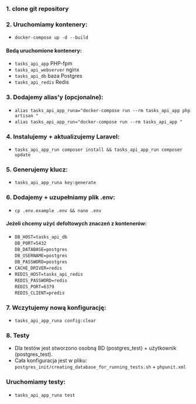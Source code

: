 ### 1. clone git repository

### 2. Uruchomiamy kontenery: 
- `docker-compose up -d --build`
#### Bedą uruchomione kontenery: 
- `tasks_api_app` PHP-fpm
- `tasks_api_webserver` nginx
- `tasks_api_db` baza Postgres
- `tasks_api_redis` Redis

### 3. Dodajemy alias'y (opcjonalne):
- `alias tasks_api_app_runa="docker-compose run --rm tasks_api_app php artisan "`
- `alias tasks_api_app_run="docker-compose run --rm tasks_api_app "`

### 4. Instalujemy + aktualizujemy Laravel: 
- `tasks_api_app_run composer install && tasks_api_app_run composer update`

### 5. Generujemy klucz: 
- `tasks_api_app_runa key:generate`

### 6. Dodajemy + uzupełniamy plik .env: 
- `cp .env.example .env && nano .env`
#### Jeżeli chcemy użyć defoltowych znaczeń z kontenerów:
- `DB_HOST=tasks_api_db`  
  `DB_PORT=5432`  
  `DB_DATABASE=postgres`  
  `DB_USERNAME=postgres`  
  `DB_PASSWORD=postgres`  
- `CACHE_DRIVER=redis`
- `REDIS_HOST=tasks_api_redis`  
  `REDIS_PASSWORD=redis`  
  `REDIS_PORT=6379`  
  `REDIS_CLIENT=predis`

### 7. Wczytujemy nową konfigurację: 
- `tasks_api_app_runa config:clear`

### 8. Testy
- Dla testów jest stworzono osobną BD (postgres_test) + użytkownik (postgres_test). 
- Cała konfiguracja jest w pliku: `postgres_init/creating_database_for_running_tests.sh` + `phpunit.xml`

### Uruchomiamy testy: 
- `tasks_api_app_runa test`
